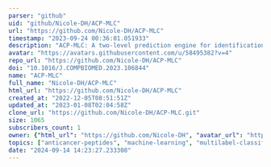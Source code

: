 ```yaml
---
parser: "github"
uid: "github/Nicole-DH/ACP-MLC"
url: "https://github.com/Nicole-DH/ACP-MLC"
timestamp: "2023-09-24 00:36:01.051933"
description: "ACP-MLC: A two-level prediction engine for identification of anticancer peptides and multi-label classification of their functional types"
avatar: "https://avatars.githubusercontent.com/u/58495382?v=4"
repo_url: "https://github.com/Nicole-DH/ACP-MLC"
doi: "10.1016/J.COMPBIOMED.2023.106844"
name: "ACP-MLC"
full_name: "Nicole-DH/ACP-MLC"
html_url: "https://github.com/Nicole-DH/ACP-MLC"
created_at: "2022-12-05T08:51:51Z"
updated_at: "2023-01-08T02:04:58Z"
clone_url: "https://github.com/Nicole-DH/ACP-MLC.git"
size: 1065
subscribers_count: 1
owner: {"html_url": "https://github.com/Nicole-DH", "avatar_url": "https://avatars.githubusercontent.com/u/58495382?v=4", "login": "Nicole-DH", "type": "User"}
topics: ["anticancer-peptides", "machine-learning", "multilabel-classification", "sequence-analysis"]
date: "2024-09-14 14:23:27.233308"
---
```

